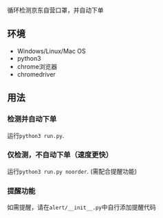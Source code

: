 循环检测京东自营口罩，并自动下单

## 环境

- Windows/Linux/Mac OS
- python3
- chrome浏览器
- chromedriver

## 用法

### 检测并自动下单

运行`python3 run.py`.

### 仅检测，不自动下单（速度更快）

运行`python3 run.py noorder`. (需配合提醒功能)

### 提醒功能

如需提醒，请在`alert/__init__.py`中自行添加提醒代码
